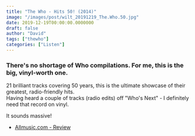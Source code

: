 ```yaml
---
title: "The Who - Hits 50! (2014)"
image: "/images/post/wilt_20191219_The.Who.50.jpg"
date: 2019-12-19T00:00:00.0000000
draft: false
author: "David"
tags: ["thewho"]
categories: ["Listen"]
---
```

### There's no shortage of Who compilations. For me, this is the big, vinyl-worth one.  
  
21 brilliant tracks covering 50 years, this is the ultimate showcase of their greatest, radio-friendly hits.  
Having heard a couple of tracks (radio edits) off "Who's Next" - I definitely need that record on vinyl.   
  
It sounds massive!

-  [Allmusic.com - Review](https://www.allmusic.com/album/the-who-hits-50%21-mw0002707093)